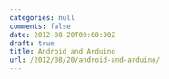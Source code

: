 ```yaml
---
categories: null
comments: false
date: 2012-08-20T00:00:00Z
draft: true
title: Android and Arduino
url: /2012/08/20/android-and-arduino/
---
```

